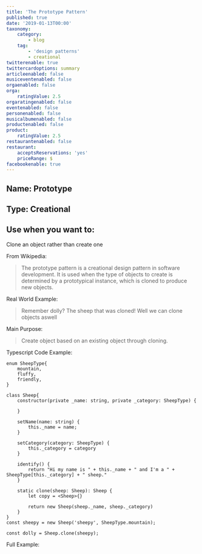 ```yaml
---
title: 'The Prototype Pattern'
published: true
date: '2019-01-13T00:00'
taxonomy:
    category:
        - blog
    tag:
        - 'design patterns'
        - creational
twitterenable: true
twittercardoptions: summary
articleenabled: false
musiceventenabled: false
orgaenabled: false
orga:
    ratingValue: 2.5
orgaratingenabled: false
eventenabled: false
personenabled: false
musicalbumenabled: false
productenabled: false
product:
    ratingValue: 2.5
restaurantenabled: false
restaurant:
    acceptsReservations: 'yes'
    priceRange: $
facebookenable: true
---
```


## Name: Prototype

## Type: Creational

## Use when you want to:

Clone an object rather than create one

From Wikipedia:

> The prototype pattern is a creational design pattern in software development. It is used when the type of objects to create is determined by a prototypical instance, which is cloned to produce new objects.

Real World Example:

> Remember dolly? The sheep that was cloned! Well we can clone objects aswell

Main Purpose:

> Create object based on an existing object through cloning.

Typescript Code Example:

```
enum SheepType{ 
    mountain,
    fluffy,
    friendly,
}

class Sheep{ 
    constructor(private _name: string, private _category: SheepType) { 

    }

    setName(name: string) { 
        this._name = name;
    }

    setCategory(category: SheepType) { 
        this._category = category
    }

    identify() { 
        return "Hi my name is " + this._name + " and I'm a " + SheepType[this._category] + " sheep."
    }

    static clone(sheep: Sheep): Sheep { 
        let copy = <Sheep>{}
        
        return new Sheep(sheep._name, sheep._category)
    }
}
const sheepy = new Sheep('sheepy', SheepType.mountain);

const dolly = Sheep.clone(sheepy);
```

Full Example:

<script async src="//jsfiddle.net/harps116/p1yq2c7n/8/embed/js,result/"></script>



